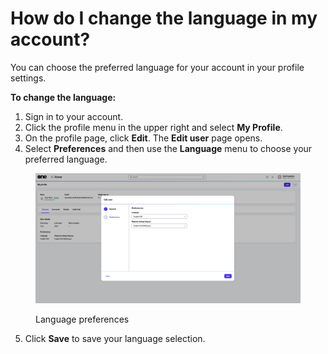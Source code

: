 # How do I change the language in my account?

You can choose the preferred language for your account in your profile settings.&#x20;

**To change the language:**&#x20;

1. Sign in to your account.
2. Click the profile menu in the upper right and select **My Profile**.&#x20;
3. On the profile page, click **Edit**. The **Edit user** page opens.
4. Select **Preferences** and then use the **Language** menu to choose your preferred language.

<figure><img src="../../.gitbook/assets/image (57).png" alt=""><figcaption><p>Language preferences</p></figcaption></figure>

5. Click **Save** to save your language selection.
